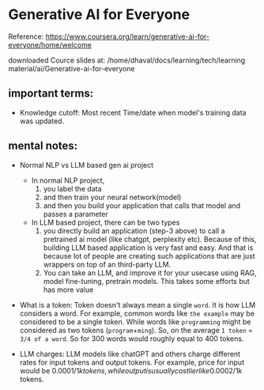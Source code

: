 # Generative AI for Everyone

Reference: https://www.coursera.org/learn/generative-ai-for-everyone/home/welcome

downloaded Cource slides at: /home/dhaval/docs/learning/tech/learning material/ai/Generative-ai-for-everyone


## important terms:

- Knowledge cutoff: Most recent Time/date when model's training data was updated.

## mental notes:

- Normal NLP vs LLM based gen ai project
  - In normal NLP project,
    1. you label the data
    2. and then train your neural network(model)
    3. and then you build your application that calls that model and passes a parameter
  - In LLM based project, there can be two types
    1. you directly build an application (step-3 above) to call a pretrained ai model (like chatgpt, perplexity etc). Because of this, building LLM based application is very fast and easy. And that is because lot of people are creating such applications that are just wrappers on top of an third-party LLM.
    2. You can take an LLM, and improve it for your usecase using RAG, model fine-tuning, pretrain models. This takes some efforts but has more value

- What is a token:
  Token doesn't always mean a single `word`. It is how LLM considers a word. For example, common words like `the example` may be considered to be a single token. While words like `programming` might be considered as two tokens (`program`+`ming`). So, on the average `1 token` = `3/4 of a word`. So for 300 words would roughly equal to 400 tokens.
- LLM charges: LLM models like chatGPT and others charge different rates for input tokens and output tokens. For example, price for input would be 0.0001$/1k tokens, while output is usually costlier like 0.0002$/1k tokens.
